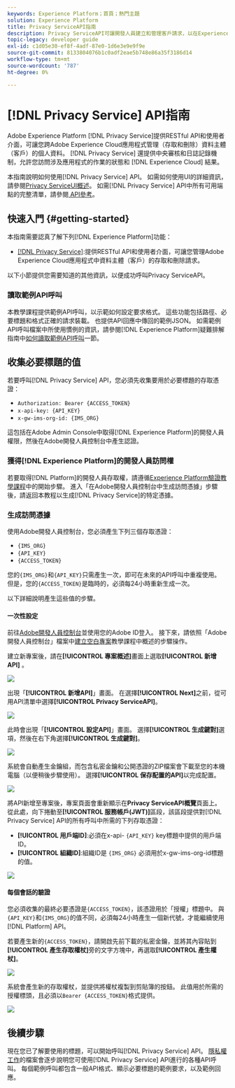 ```yaml
---
keywords: Experience Platform；首頁；熱門主題
solution: Experience Platform
title: Privacy ServiceAPI指南
description: Privacy ServiceAPI可讓開發人員建立和管理客戶請求，以在Experience Cloud應用程式間存取或刪除其個人資料，並遵守法律隱私權法規。 請依照本指南，了解如何使用API執行重要作業。
topic-legacy: developer guide
exl-id: c1d05e30-ef8f-4adf-87e0-1d6e3e9e9f9e
source-git-commit: 8133804076b1c0adf2eae5b748e86a35f3186d14
workflow-type: tm+mt
source-wordcount: '787'
ht-degree: 0%

---
```


# [!DNL Privacy Service] API指南

Adobe Experience Platform [!DNL Privacy Service]提供RESTful API和使用者介面，可讓您跨Adobe Experience Cloud應用程式管理（存取和刪除）資料主體（客戶）的個人資料。 [!DNL Privacy Service] 還提供中央審核和日誌記錄機制，允許您訪問涉及應用程式的作業的狀態和 [!DNL Experience Cloud] 結果。

本指南說明如何使用[!DNL Privacy Service] API。 如需如何使用UI的詳細資訊，請參閱[Privacy ServiceUI概述](../ui/overview.md)。 如需[!DNL Privacy Service] API中所有可用端點的完整清單，請參閱[ API參考](https://www.adobe.io/experience-platform-apis/references/privacy-service/)。

## 快速入門 {#getting-started}

本指南需要認真了解下列[!DNL Experience Platform]功能：

* [[!DNL Privacy Service]](../home.md):提供RESTful API和使用者介面，可讓您管理Adobe Experience Cloud應用程式中資料主體（客戶）的存取和刪除請求。

以下小節提供您需要知道的其他資訊，以便成功呼叫Privacy ServiceAPI。

### 讀取範例API呼叫

本教學課程提供範例API呼叫，以示範如何設定要求格式。 這些功能包括路徑、必要標題和格式正確的請求裝載。 也提供API回應中傳回的範例JSON。 如需範例API呼叫檔案中所使用慣例的資訊，請參閱[!DNL Experience Platform]疑難排解指南中[如何讀取範例API呼叫](../../landing/troubleshooting.md)一節。

## 收集必要標題的值

若要呼叫[!DNL Privacy Service] API，您必須先收集要用於必要標題的存取憑證：

* `Authorization: Bearer {ACCESS_TOKEN}`
* `x-api-key: {API_KEY}`
* `x-gw-ims-org-id: {IMS_ORG}`

這包括在Adobe Admin Console中取得[!DNL Experience Platform]的開發人員權限，然後在Adobe開發人員控制台中產生認證。

### 獲得[!DNL Experience Platform]的開發人員訪問權

若要取得[!DNL Platform]的開發人員存取權，請遵循[Experience Platform驗證教學課程](https://www.adobe.com/go/platform-api-authentication-en)中的開始步驟。 進入「在Adobe開發人員控制台中生成訪問憑據」步驟後，請返回本教程以生成[!DNL Privacy Service]的特定憑據。

### 生成訪問憑據

使用Adobe開發人員控制台，您必須產生下列三個存取憑證：

* `{IMS_ORG}`
* `{API_KEY}`
* `{ACCESS_TOKEN}`

您的`{IMS_ORG}`和`{API_KEY}`只需產生一次，即可在未來的API呼叫中重複使用。 但是，您的`{ACCESS_TOKEN}`是臨時的，必須每24小時重新生成一次。

以下詳細說明產生這些值的步驟。

#### 一次性設定

前往[Adobe開發人員控制台](https://www.adobe.com/go/devs_console_ui)並使用您的Adobe ID登入。 接下來，請依照「Adobe開發人員控制台」檔案中[建立空白專案](https://www.adobe.io/apis/experienceplatform/console/docs.html#!AdobeDocs/adobeio-console/master/projects-empty.md)教學課程中概述的步驟操作。

建立新專案後，請在&#x200B;**[!UICONTROL 專案概述]**&#x200B;畫面上選取&#x200B;**[!UICONTROL 新增API]** 。

![](../images/api/getting-started/add-api-button.png)

出現「**[!UICONTROL 新增API]**」畫面。 在選擇&#x200B;**[!UICONTROL Next]**&#x200B;之前，從可用API清單中選擇&#x200B;**[!UICONTROL Privacy ServiceAPI]**。

![](../images/api/getting-started/add-privacy-service-api.png)

此時會出現「**[!UICONTROL 設定API]**」畫面。 選擇&#x200B;**[!UICONTROL 生成鍵對]**&#x200B;選項，然後在右下角選擇&#x200B;**[!UICONTROL 生成鍵對]**。

![](../images/api/getting-started/generate-key-pair.png)

系統會自動產生金鑰組，而包含私密金鑰和公開憑證的ZIP檔案會下載至您的本機電腦（以便稍後步驟使用）。 選擇&#x200B;**[!UICONTROL 保存配置的API]**&#x200B;以完成配置。

![](../images/api/getting-started/key-pair-generated.png)

將API新增至專案後，專案頁面會重新顯示在&#x200B;**Privacy ServiceAPI概覽**&#x200B;頁面上。 從此處，向下捲動至&#x200B;**[!UICONTROL 服務帳戶(JWT)]**&#x200B;區段，該區段提供對[!DNL Privacy Service] API的所有呼叫中所需的下列存取憑證：

* **[!UICONTROL 用戶端ID]**:必須在x-api- `{API_KEY}` key標題中提供的用戶端ID。
* **[!UICONTROL 組織ID]**:組織ID是 `{IMS_ORG}` 必須用於x-gw-ims-org-id標題的值。

![](../images/api/getting-started/jwt-credentials.png)

#### 每個會話的驗證

您必須收集的最終必要憑證是`{ACCESS_TOKEN}`，該憑證用於「授權」標題中。 與`{API_KEY}`和`{IMS_ORG}`的值不同，必須每24小時產生一個新代號，才能繼續使用[!DNL Platform] API。

若要產生新的`{ACCESS_TOKEN}`，請開啟先前下載的私密金鑰，並將其內容貼到&#x200B;**[!UICONTROL 產生存取權杖]**&#x200B;旁的文字方塊中，再選取&#x200B;**[!UICONTROL 產生權杖]**。

![](../images/api/getting-started/paste-private-key.png)

系統會產生新的存取權杖，並提供將權杖複製到剪貼簿的按鈕。 此值用於所需的授權標頭，且必須以`Bearer {ACCESS_TOKEN}`格式提供。

![](../images/api/getting-started/generated-access-token.png)

## 後續步驟

現在您已了解要使用的標題，可以開始呼叫[!DNL Privacy Service] API。 [隱私權工作](privacy-jobs.md)的檔案會逐步說明您可使用[!DNL Privacy Service] API進行的各種API呼叫。 每個範例呼叫都包含一般API格式、顯示必要標題的範例要求，以及範例回應。
